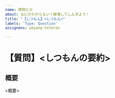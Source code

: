 ```yaml
---
name: 質問とか
about: なにかわからない？解凍してしんぜよう！
title: "【しつもん】<しつもん>"
labels: 'Type: Question'
assignees: peyang-Celeron

---
```


# 【質問】<しつもんの要約>

## 概要

<概要>

